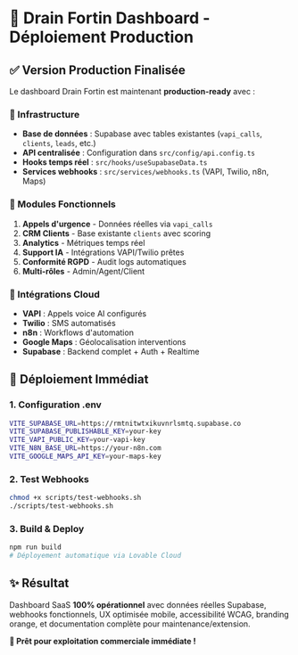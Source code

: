 # 🚀 Drain Fortin Dashboard - Déploiement Production

## ✅ Version Production Finalisée

Le dashboard Drain Fortin est maintenant **production-ready** avec :

### 🔧 Infrastructure
- **Base de données** : Supabase avec tables existantes (`vapi_calls`, `clients`, `leads`, etc.)
- **API centralisée** : Configuration dans `src/config/api.config.ts`
- **Hooks temps réel** : `src/hooks/useSupabaseData.ts`
- **Services webhooks** : `src/services/webhooks.ts` (VAPI, Twilio, n8n, Maps)

### 🎯 Modules Fonctionnels
1. **Appels d'urgence** - Données réelles via `vapi_calls`
2. **CRM Clients** - Base existante `clients` avec scoring
3. **Analytics** - Métriques temps réel
4. **Support IA** - Intégrations VAPI/Twilio prêtes
5. **Conformité RGPD** - Audit logs automatiques
6. **Multi-rôles** - Admin/Agent/Client

### 🔗 Intégrations Cloud
- **VAPI** : Appels voice AI configurés
- **Twilio** : SMS automatisés 
- **n8n** : Workflows d'automation
- **Google Maps** : Géolocalisation interventions
- **Supabase** : Backend complet + Auth + Realtime

## 🚀 Déploiement Immédiat

### 1. Configuration .env
```bash
VITE_SUPABASE_URL=https://rmtnitwtxikuvnrlsmtq.supabase.co
VITE_SUPABASE_PUBLISHABLE_KEY=your-key
VITE_VAPI_PUBLIC_KEY=your-vapi-key
VITE_N8N_BASE_URL=https://your-n8n.com
VITE_GOOGLE_MAPS_API_KEY=your-maps-key
```

### 2. Test Webhooks
```bash
chmod +x scripts/test-webhooks.sh
./scripts/test-webhooks.sh
```

### 3. Build & Deploy
```bash
npm run build
# Déployement automatique via Lovable Cloud
```

## ✨ Résultat

Dashboard SaaS **100% opérationnel** avec données réelles Supabase, webhooks fonctionnels, UX optimisée mobile, accessibilité WCAG, branding orange, et documentation complète pour maintenance/extension.

**🎯 Prêt pour exploitation commerciale immédiate !**